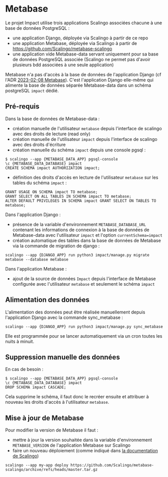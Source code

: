 # Metabase

Le projet Impact utilise trois applications Scalingo associées chacune à une base de données PostgreSQL :
 - une application Django, déployée via Scalingo à partir de ce repo
 - une application Metabase, déployée via Scalingo à partir de https://github.com/Scalingo/metabase-scalingo
 - une application vide Metabase-data servant uniquement pour sa base de données PostgreSQL associée (Scalingo ne permet pas d'avoir plusieurs bdd associées à une seule application)

Metabase n'a pas d'accès à la base de données de l'application Django (cf l'ADR [2023-02-08 Metabase](ADR/2023-02-08%20Metabase)).
C'est l'application Django elle-même qui alimente la base de données séparée Metabase-data dans un schéma postgreSQL `impact` dédié.


## Pré-requis

Dans la base de données de Metabase-data :
  - création manuelle de l'utilisateur `metabase` depuis l'interface de scalingo avec des droits de lecture (read only)
  - création manuelle de l'utilisateur `impact` depuis l'interface de scalingo avec des droits d'écriture
  - création manuelle du schéma `impact` depuis une console pgsql :

```
$ scalingo --app {METABASE_DATA_APP} pgsql-console
\c {METABASE_DATA_DATABASE} impact
CREATE SCHEMA impact AUTHORIZATION impact;
```
  - définition des droits d'accès en lecture de l'utilisateur `metabase` sur les tables du schéma `impact` :

```
GRANT USAGE ON SCHEMA impact TO metabase;
GRANT SELECT ON ALL TABLES IN SCHEMA impact TO metabase;
ALTER DEFAULT PRIVILEGES IN SCHEMA impact GRANT SELECT ON TABLES TO metabase;
```

Dans l'application Django :
  - présence de la variable d'environnement `METABASE_DATABASE_URL` contenant les informations de connexion à la base de données de Metabase-data avec l'utilisateur `impact` et l'option `currentSchema=impact`
  - création automatique des tables dans la base de données de Metabase via la commande de migration de django :

```
scalingo --app {DJANGO_APP} run python3 impact/manage.py migrate metabase --database metabase
```

Dans l'application Metabase :
  - ajout de la source de données `Impact` depuis l'interface de Metabase configurée avec l'utilisateur `metabase` et seulement le schéma `impact`


## Alimentation des données

L'alimentation des données peut être réalisée manuellement depuis l'application Django avec la commande sync_metabase :

```
scalingo --app {DJANGO_APP} run python3 impact/manage.py sync_metabase
```

Elle est programmée pour se lancer automatiquement via un cron toutes les nuits à minuit.

## Suppression manuelle des données

En cas de besoin :

```
$ scalingo --app {METABASE_DATA_APP} pgsql-console
\c {METABASE_DATA_DATABASE} impact
DROP SCHEMA impact CASCADE;
```

Cela supprime le schéma, il faut donc le recréer ensuite et attribuer à nouveau les droits d'accès à l'utilisateur `metabase`.

## Mise à jour de Metabase

Pour modifier la version de Metabase il faut :
  - mettre à jour la version souhaitée dans la variable d'environnement `METABASE_VERSION` de l'application Metabase sur Scalingo
  - faire un nouveau déploiement (comme indiqué dans [la documentation de Scalingo](https://doc.scalingo.com/platform/getting-started/getting-started-with-metabase#updating-metabase))

  ```
  scalingo --app my-app deploy https://github.com/Scalingo/metabase-scalingo/archive/refs/heads/master.tar.gz
  ```
